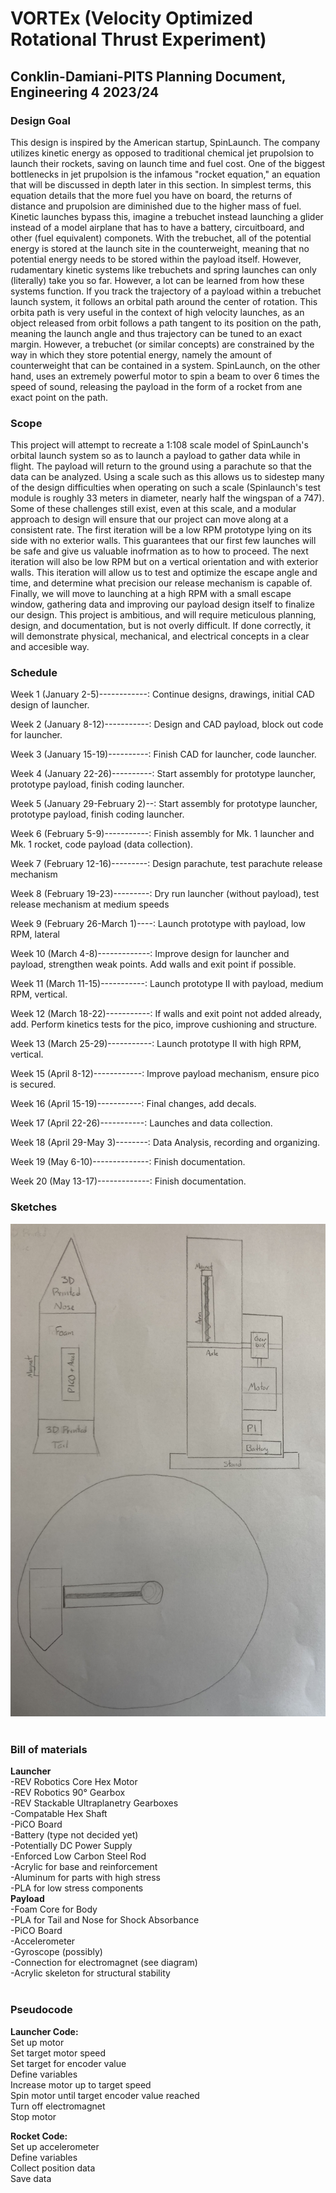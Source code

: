 # VORTEx (Velocity Optimized Rotational Thrust Experiment)
## Conklin-Damiani-PITS Planning Document, Engineering 4 2023/24
### Design Goal
This design is inspired by the American startup, SpinLaunch. The company utilizes kinetic energy as opposed to traditional chemical jet prupolsion to launch their rockets, saving on launch time and fuel cost. One of the biggest bottlenecks in jet prupolsion is the infamous "rocket equation," an equation that will be discussed in depth later in this section. In simplest terms, this equation details that the more fuel you have on board, the returns of distance and prupolsion are diminished due to the higher mass of fuel. Kinetic launches bypass this, imagine a trebuchet instead launching a glider instead of a model airplane that has to have a battery, circuitboard, and other (fuel equivalent) componets. With the trebuchet, all of the potential energy is stored at the launch site in the counterweight, meaning that no potential energy needs to be stored within the payload itself. However, rudamentary kinetic systems like trebuchets and spring launches can only (literally) take you so far. However, a lot can be learned from how these systems function. If you track the trajectory of a payload within a trebuchet launch system, it follows an orbital path around the center of rotation. This orbita path is very useful in the context of high velocity launches, as an object released from orbit follows a path tangent to its position on the path, meaning the launch angle and thus trajectory can be tuned to an exact margin. However, a trebuchet (or similar concepts) are constrained by the way in which they store potential energy, namely the amount of counterweight that can be contained in a system. SpinLaunch, on the other hand, uses an extremely powerful motor to spin a beam to over 6 times the speed of sound, releasing the payload in the form of a rocket from ane exact point on the path.
&nbsp;
### Scope
This project will attempt to recreate a 1:108 scale model of SpinLaunch's orbital launch system so as to launch a payload to gather data while in flight. The payload will return to the ground using a parachute so that the data can be analyzed. Using a scale such as this allows us to sidestep many of the design difficulties when operating on such a scale (Spinlaunch's test module is roughly 33 meters in diameter, nearly half the wingspan of a 747). Some of these challenges still exist, even at this scale, and a modular approach to design will ensure that our project can move along at a consistent rate. The first iteration will be a low RPM prototype lying on its side with no exterior walls. This guarantees that our first few launches will be safe and give us valuable inofrmation as to how to proceed. The next iteration will also be low RPM but on a vertical orientation and with exterior walls. This iteration will allow us to test and optimize the escape angle and time, and determine what precision our release mechanism is capable of. Finally, we will move to launching at a high RPM with a small escape window, gathering data and improving our payload design itself to finalize our design. This project is ambitious, and will require meticulous planning, design, and documentation, but is not overly difficult. If done correctly, it will demonstrate physical, mechanical, and electrical concepts in a clear and accesible way.
&nbsp;
### Schedule
Week 1 (January 2-5)------------: Continue designs, drawings, initial CAD design of launcher. 

Week 2 (January 8-12)-----------: Design and CAD payload, block out code for launcher. 

Week 3 (January 15-19)----------: Finish CAD for launcher, code launcher. 


Week 4 (January 22-26)----------: Start assembly for prototype launcher, prototype payload, finish coding launcher.

Week 5 (January 29-February 2)--: Start assembly for prototype launcher, prototype payload, finish coding launcher.

Week 6 (February 5-9)-----------: Finish assembly for Mk. 1 launcher and Mk. 1 rocket, code payload (data collection).

Week 7 (February 12-16)---------: Design parachute, test parachute release mechanism

Week 8 (February 19-23)---------: Dry run launcher (without payload), test release mechanism at medium speeds

Week 9 (February 26-March 1)----: Launch prototype with payload, low RPM, lateral

Week 10 (March 4-8)-------------: Improve design for launcher and payload, strengthen weak points. Add walls and exit point if possible.

Week 11 (March 11-15)-----------: Launch prototype II with payload, medium RPM, vertical.

Week 12 (March 18-22)-----------: If walls and exit point not added already, add. Perform kinetics tests for the pico, improve cushioning and structure.

Week 13 (March 25-29)-----------: Launch prototype II with high RPM, vertical.

Week 15 (April 8-12)------------: Improve payload mechanism, ensure pico is secured.

Week 16 (April 15-19)-----------: Final changes, add decals.

Week 17 (April 22-26)-----------: Launches and data collection.

Week 18 (April 29-May 3)--------: Data Analysis, recording and organizing.

Week 19 (May 6-10)--------------: Finish documentation.

Week 20 (May 13-17)-------------: Finish documentation. 
&nbsp;

### Sketches
![Image](sketches.jpg)
&nbsp;

### Bill of materials
**Launcher**  
-REV Robotics Core Hex Motor  
-REV Robotics 90° Gearbox  
-REV Stackable Ultraplanetry Gearboxes  
-Compatable Hex Shaft  
-PiCO Board  
-Battery (type not decided yet)  
      -Potentially DC Power Supply  
-Enforced Low Carbon Steel Rod  
-Acrylic for base and reinforcement  
-Aluminum for parts with high stress  
-PLA for low stress components  
**Payload**  
-Foam Core for Body  
-PLA for Tail and Nose for Shock Absorbance  
-PiCO Board  
-Accelerometer  
-Gyroscope (possibly)  
-Connection for electromagnet (see diagram)  
-Acrylic skeleton for structural stability  
&nbsp;

### Pseudocode
**Launcher Code:**  
Set up motor  
Set target motor speed  
Set target for encoder value  
Define variables  
Increase motor up to target speed  
Spin motor until target encoder value reached  
Turn off electromagnet  
Stop motor  

**Rocket Code:**  
Set up accelerometer  
Define variables  
Collect position data  
Save data  
&nbsp;
